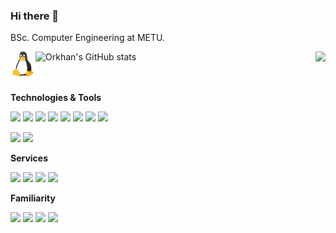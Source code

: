 ### Hi there 👋

<!--
**OrkhanS/OrkhanS** is a ✨ _special_ ✨ repository because its `README.md` (this file) appears on your GitHub profile.


- 🔭 I’m currently working on ...
- 🌱 I’m currently learning ...
- ⚡ Fun fact: ...
-->
BSc. Computer Engineering at METU.


![Orkhan's GitHub stats](https://github-readme-stats.vercel.app/api?username=orkhanS&show_icons=true&count_private=true)
<a href="http://orkhansalahov.info/">
  <img align="right" src="https://github-readme-stats.vercel.app/api/pin/?username=orkhans&repo=portfolio_website" />
</a>
<img align="left" alt="Git" width="40px" height="40px" src="https://github.com/OrkhanS/OrkhanS/raw/main/linux.png" />
<br><br><br>


<b>Technologies & Tools</b>

![](https://img.shields.io/badge/-informational?style=flat&logo=c&logoColor=white&color=blue)
![](https://img.shields.io/badge/Python-informational?style=flat&logo=python&logoColor=white&color=blue)
![](https://img.shields.io/badge/-Php-informational?style=flat&logo=php&logoColor=white&color=blue)
![](https://img.shields.io/badge/Django-informational?style=flat&logo=django&logoColor=white&color=2bbc8a)
![](https://img.shields.io/badge/Flask-informational?style=flat&logo=flask&logoColor=white&color=grey)
![](https://img.shields.io/badge/-Larevel-informational?style=flat&logo=laravel&logoColor=white&color=red)
![](https://img.shields.io/badge/-MySQL-informational?style=flat&logo=mysql&logoColor=white&color=orange)
![](https://img.shields.io/badge/-PostgreSQL-informational?style=flat&logo=postgresql&logoColor=white&color=blue)


![](https://img.shields.io/badge/-Docker-informational?style=flat&logo=docker&logoColor=white&color=02569B)
![](https://img.shields.io/badge/-Kubernetes-informational?style=flat&logo=kubernetes&logoColor=white&color=blue)



<b>Services</b>

![](https://img.shields.io/badge/-AWS.EC2-informational?style=flat&logo=amazon-aws&logoColor=white&color=232F3E)
![](https://img.shields.io/badge/-AWS.S3-informational?style=flat&logo=amazon-s3&logoColor=white&color=red)
![](https://img.shields.io/badge/-Google.Compute-informational?style=flat&logo=google-cloud&logoColor=white&color=4285F4)
![](https://img.shields.io/badge/-Google.Storages-informational?style=flat&logo=icloud&logoColor=white&color=4285F4)


<b>Familiarity</b>

![](https://img.shields.io/badge/HTML-informational?style=flat&logo=html5&logoColor=white&color=2bbc8a)
![](https://img.shields.io/badge/CSS-informational?style=flat&logo=css3&logoColor=white&color=1572B6)
![](https://img.shields.io/badge/Js-informational?style=flat&logo=javascript&logoColor=white&color=orange)
![](https://img.shields.io/badge/Flutter-informational?style=flat&logo=flutter&logoColor=white&color=02569B)

